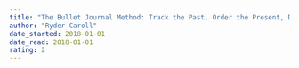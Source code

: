 ```yaml
---
title: "The Bullet Journal Method: Track the Past, Order the Present, Design the Future"
author: "Ryder Caroll"
date_started: 2018-01-01
date_read: 2018-01-01
rating: 2
---
```

